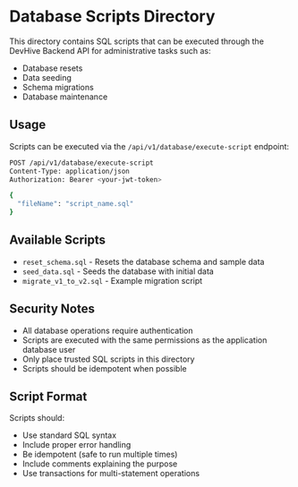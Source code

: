 # Database Scripts Directory

This directory contains SQL scripts that can be executed through the DevHive Backend API for administrative tasks such as:

- Database resets
- Data seeding
- Schema migrations
- Database maintenance

## Usage

Scripts can be executed via the `/api/v1/database/execute-script` endpoint:

```bash
POST /api/v1/database/execute-script
Content-Type: application/json
Authorization: Bearer <your-jwt-token>

{
  "fileName": "script_name.sql"
}
```

## Available Scripts

- `reset_schema.sql` - Resets the database schema and sample data
- `seed_data.sql` - Seeds the database with initial data
- `migrate_v1_to_v2.sql` - Example migration script

## Security Notes

- All database operations require authentication
- Scripts are executed with the same permissions as the application database user
- Only place trusted SQL scripts in this directory
- Scripts should be idempotent when possible

## Script Format

Scripts should:
- Use standard SQL syntax
- Include proper error handling
- Be idempotent (safe to run multiple times)
- Include comments explaining the purpose
- Use transactions for multi-statement operations
